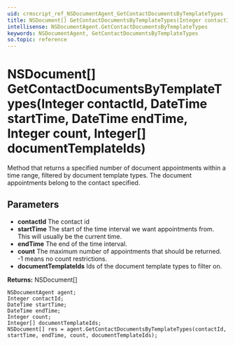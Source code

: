 ```yaml
---
uid: crmscript_ref_NSDocumentAgent_GetContactDocumentsByTemplateTypes
title: NSDocument[] GetContactDocumentsByTemplateTypes(Integer contactId, DateTime startTime, DateTime endTime, Integer count, Integer[] documentTemplateIds)
intellisense: NSDocumentAgent.GetContactDocumentsByTemplateTypes
keywords: NSDocumentAgent, GetContactDocumentsByTemplateTypes
so.topic: reference
---
```


# NSDocument[] GetContactDocumentsByTemplateTypes(Integer contactId, DateTime startTime, DateTime endTime, Integer count, Integer[] documentTemplateIds)

Method that returns a specified number of document appointments within a time range, filtered by document template types. The document appointments belong to the contact specified. 

## Parameters

* **contactId** The contact id
* **startTime** The start of the time interval we want appointments from. This will usually be the current time.
* **endTime** The end of the time interval.
* **count** The maximum number of appointments that should be returned. -1 means no count restrictions.
* **documentTemplateIds** Ids of the document template types to filter on.

**Returns:** NSDocument[]

```crmscript
NSDocumentAgent agent;
Integer contactId;
DateTime startTime;
DateTime endTime;
Integer count;
Integer[] documentTemplateIds;
NSDocument[] res = agent.GetContactDocumentsByTemplateTypes(contactId, startTime, endTime, count, documentTemplateIds);
```

